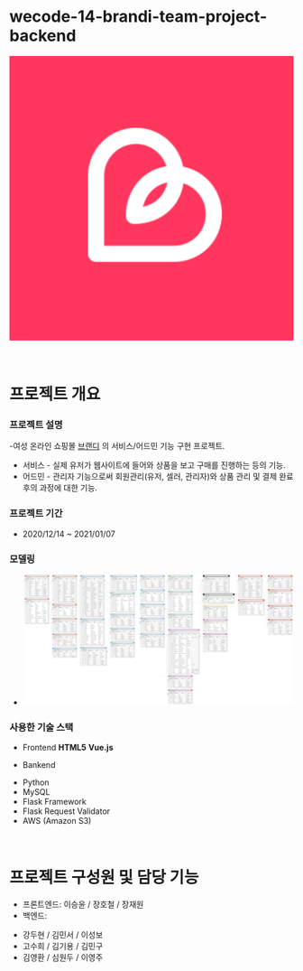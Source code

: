 # wecode-14-brandi-team-project-backend

![브랜디](/img/brandi_logo.png)

<br>

# 프로젝트 개요

### 프로젝트 설명
-여성 온라인 쇼핑몰 [브랜디](https://www.brandi.co.kr/) 의 서비스/어드민 기능 구현 프로젝트.
* 서비스 - 실제 유저가 웹사이트에 들어와 상품을 보고 구매를 진행하는 등의 기능.
* 어드민 - 관리자 기능으로써 회원관리(유저, 셀러, 관리자)와 상품 관리 및 결제 완료 후의 과정에 대한 기능.

### 프로젝트 기간 
* 2020/12/14 ~ 2021/01/07

### 모델링

* ![모델링 보러 가기](/img/brandi-project-modeling.png)

### 사용한 기술 스택
+ Frontend
**HTML5**
**Vue.js**

+ Bankend
 - Python
 - MySQL
 - Flask Framework
 - Flask Request Validator
 - AWS (Amazon S3)

<br>

# 프로젝트 구성원 및 담당 기능

+ 프론트엔드: 이승윤 / 장호철 / 장재원   
+ 백엔드: 
- 강두현 / 김민서 / 이성보
- 고수희 / 김기용 / 김민구
- 김영환 / 심원두 / 이영주 

